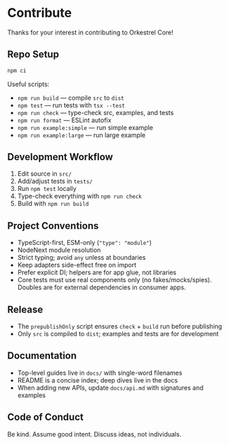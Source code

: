# Contribute

Thanks for your interest in contributing to Orkestrel Core!

## Repo Setup

```sh
npm ci
```

Useful scripts:
- `npm run build` — compile `src` to `dist`
- `npm test` — run tests with `tsx --test`
- `npm run check` — type-check src, examples, and tests
- `npm run format` — ESLint autofix
- `npm run example:simple` — run simple example
- `npm run example:large` — run large example

## Development Workflow

1) Edit source in `src/`
2) Add/adjust tests in `tests/`
3) Run `npm test` locally
4) Type-check everything with `npm run check`
5) Build with `npm run build`

## Project Conventions

- TypeScript-first, ESM-only (`"type": "module"`)
- NodeNext module resolution
- Strict typing; avoid `any` unless at boundaries
- Keep adapters side-effect free on import
- Prefer explicit DI; helpers are for app glue, not libraries
- Core tests must use real components only (no fakes/mocks/spies). Doubles are for external dependencies in consumer apps.

## Release

- The `prepublishOnly` script ensures `check` + `build` run before publishing
- Only `src` is compiled to `dist`; examples and tests are for development

## Documentation

- Top-level guides live in `docs/` with single-word filenames
- README is a concise index; deep dives live in the docs
- When adding new APIs, update `docs/api.md` with signatures and examples

## Code of Conduct

Be kind. Assume good intent. Discuss ideas, not individuals.
